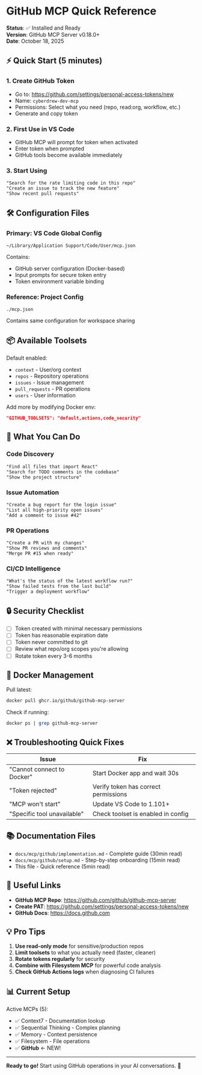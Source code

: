 # GitHub MCP Quick Reference

**Status**: ✅ Installed and Ready  
**Version**: GitHub MCP Server v0.18.0+  
**Date**: October 18, 2025

## ⚡ Quick Start (5 minutes)

### 1. Create GitHub Token
- Go to: https://github.com/settings/personal-access-tokens/new
- Name: `cyberdrew-dev-mcp`
- Permissions: Select what you need (repo, read:org, workflow, etc.)
- Generate and copy token

### 2. First Use in VS Code
- GitHub MCP will prompt for token when activated
- Enter token when prompted
- GitHub tools become available immediately

### 3. Start Using
```
"Search for the rate limiting code in this repo"
"Create an issue to track the new feature"
"Show recent pull requests"
```

## 🛠️ Configuration Files

### Primary: VS Code Global Config
```
~/Library/Application Support/Code/User/mcp.json
```

Contains:
- GitHub server configuration (Docker-based)
- Input prompts for secure token entry
- Token environment variable binding

### Reference: Project Config
```
./mcp.json
```

Contains same configuration for workspace sharing

## 📦 Available Toolsets

Default enabled:
- `context` - User/org context
- `repos` - Repository operations
- `issues` - Issue management
- `pull_requests` - PR operations
- `users` - User information

Add more by modifying Docker env:
```json
"GITHUB_TOOLSETS": "default,actions,code_security"
```

## 🔑 What You Can Do

### Code Discovery
```
"Find all files that import React"
"Search for TODO comments in the codebase"
"Show the project structure"
```

### Issue Automation
```
"Create a bug report for the login issue"
"List all high-priority open issues"
"Add a comment to issue #42"
```

### PR Operations
```
"Create a PR with my changes"
"Show PR reviews and comments"
"Merge PR #15 when ready"
```

### CI/CD Intelligence
```
"What's the status of the latest workflow run?"
"Show failed tests from the last build"
"Trigger a deployment workflow"
```

## 🔒 Security Checklist

- [ ] Token created with minimal necessary permissions
- [ ] Token has reasonable expiration date
- [ ] Token never committed to git
- [ ] Review what repo/org scopes you're allowing
- [ ] Rotate token every 3-6 months

## 🚀 Docker Management

Pull latest:
```bash
docker pull ghcr.io/github/github-mcp-server
```

Check if running:
```bash
docker ps | grep github-mcp-server
```

## ❌ Troubleshooting Quick Fixes

| Issue | Fix |
|-------|-----|
| "Cannot connect to Docker" | Start Docker app and wait 30s |
| "Token rejected" | Verify token has correct permissions |
| "MCP won't start" | Update VS Code to 1.101+ |
| "Specific tool unavailable" | Check toolset is enabled in config |

## 📚 Documentation Files

- `docs/mcp/github/implementation.md` - Complete guide (30min read)
- `docs/mcp/github/setup.md` - Step-by-step onboarding (15min read)
- This file - Quick reference (5min read)

## 🔗 Useful Links

- **GitHub MCP Repo**: https://github.com/github/github-mcp-server
- **Create PAT**: https://github.com/settings/personal-access-tokens/new
- **GitHub Docs**: https://docs.github.com

## 💡 Pro Tips

1. **Use read-only mode** for sensitive/production repos
2. **Limit toolsets** to what you actually need (faster, cleaner)
3. **Rotate tokens regularly** for security
4. **Combine with Filesystem MCP** for powerful code analysis
5. **Check GitHub Actions logs** when diagnosing CI failures

## 📊 Current Setup

Active MCPs (5):
- ✅ Context7 - Documentation lookup
- ✅ Sequential Thinking - Complex planning
- ✅ Memory - Context persistence
- ✅ Filesystem - File operations
- ✅ **GitHub** ← NEW!

---

**Ready to go!** Start using GitHub operations in your AI conversations. 🚀
